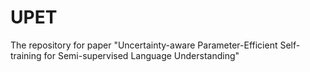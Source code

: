# UPET
The repository for paper "Uncertainty-aware Parameter-Efficient Self-training for Semi-supervised Language Understanding"
